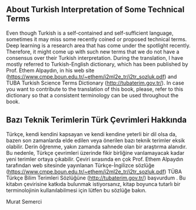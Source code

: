 ## About Turkish Interpretation of Some Technical Terms

Even though Turkish is a self-contained and self-sufficient language, sometimes it may miss some recently coined or proposed technical terms.
Deep learning is a research area that has come under the spotlight recently. Therefore, it might come up with such new terms that we do not have a consensus over their Turkish interpretation.
During the translation, I have mostly referred to Turkish-English dictionary, which has been published by Prof. Ethem Alpaydın, in his web site (https://www.cmpe.boun.edu.tr/~ethem/i2ml2e_tr/i2tr_sozluk.pdf) and TUBA Turkish Science Terms Dictionary (http://tubaterim.gov.tr/).
In case you want to contribute to the translation of this book, please, refer to this dictionary so that a consistent terminology can be used throughout the book.


## Bazı Teknik Terimlerin Türk Çevrimleri Hakkında

Türkçe, kendi kendini kapsayan ve kendi kendine yeterli bir dil olsa da, bazen son zamanlarda elde edilen veya önerilen bazı teknik terimler eksik olabilir.
Derin öğrenme, yakın zamanda sahnede olan bir araştırma alanıdır. Bu nedenle, Türkçe çevrimleri üzerinde fikir birliğine varılamayacak kadar yeni terimler ortaya çıkabilir.
Çeviri sırasında en çok Prof. Ethem Alpaydın tarafından web sitesinde yayınlanan Türkçe-İngilizce sözlüğe (https://www.cmpe.boun.edu.tr/~ethem/i2ml2e_tr/i2tr_sozluk.pdf) TÜBA Türkçe Bilim Terimleri Sözlüğüne (http://tubaterim.gov.tr/) başvurdum .
Bu kitabın çevirisine katkıda bulunmak istiyorsanız, kitap boyunca tutarlı bir terminolojinin kullanılabilmesi için lütfen bu sözlüğe bakın.

Murat Semerci
